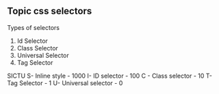## Topic css selectors
Types of selectors
1. Id Selector
2. Class Selector
3. Universal Selector
4. Tag Selector


SICTU
S- Inline style - 1000
I- ID selector - 100
C - Class selector - 10
T- Tag Selector - 1
U- Universal selector - 0
